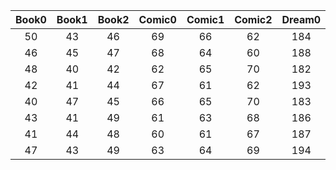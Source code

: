 | Book0 | Book1 | Book2 | Comic0 | Comic1 | Comic2 | Dream0 | Dream1 | Dream2 | Drink0 | Drink1 | Drink2 | Food0 | Food1 | Food2 | Hobby0 | Hobby1 | Hobby2 | Movie0 | Movie1 | Movie2 | Music0 | Music1 | Music2 | Speciality0 | Speciality1 | Speciality2 | Sports0 | Sports1 | Sports2 | TvProgram0 | TvProgram1 | TvProgram2 | UniqueID | Label |
|:--:|:--:|:--:|:--:|:--:|:--:|:--:|:--:|:--:|:--:|:--:|:--:|:--:|:--:|:--:|:--:|:--:|:--:|:--:|:--:|:--:|:--:|:--:|:--:|:--:|:--:|:--:|:--:|:--:|:--:|:--:|:--:|:--:|:--:|:--:|
| 50 | 43 | 46 | 69 | 66 | 62 | 184 | 191 | 185 | 143 | 144 | 145 | 161 | 166 | 171 | 207 | 206 | 201 | 88 | 86 | 83 | 27 | 25 | 28 | 223 | 222 | 220 | 128 | 124 | 130 | 103 | 110 | 104 | 0 | 'boy_normal' | 
| 46 | 45 | 47 | 68 | 64 | 60 | 188 | 190 | 181 | 148 | 146 | 143 | 167 | 160 | 169 | 203 | 202 | 214 | 84 | 82 | 80 | 24 | 21 | 25 | 221 | 226 | 231 | 120 | 129 | 121 | 107 | 101 | 109 | 1 | 'boy_active' | 
| 48 | 40 | 42 | 62 | 65 | 70 | 182 | 187 | 180 | 140 | 142 | 147 | 164 | 167 | 172 | 211 | 200 | 213 | 87 | 85 | 90 | 21 | 23 | 26 | 227 | 226 | 230 | 125 | 131 | 127 | 105 | 102 | 107 | 2 | 'boy_pride' | 
| 42 | 41 | 44 | 67 | 61 | 62 | 193 | 183 | 194 | 142 | 141 | 149 | 165 | 163 | 168 | 208 | 204 | 211 | 81 | 90 | 80 | 23 | 25 | 27 | 225 | 224 | 230 | 123 | 122 | 129 | 106 | 100 | 103 | 3 | 'boy_snobby' | 
| 40 | 47 | 45 | 66 | 65 | 70 | 183 | 191 | 189 | 150 | 145 | 140 | 166 | 162 | 173 | 200 | 205 | 212 | 85 | 86 | 81 | 20 | 21 | 22 | 229 | 220 | 228 | 130 | 123 | 126 | 110 | 104 | 105 | 4 | 'girl_normal' | 
| 43 | 41 | 49 | 61 | 63 | 68 | 186 | 193 | 184 | 144 | 140 | 146 | 162 | 161 | 175 | 206 | 209 | 204 | 89 | 88 | 82 | 20 | 24 | 27 | 222 | 225 | 229 | 126 | 120 | 131 | 109 | 101 | 103 | 5 | 'girl_active' | 
| 41 | 44 | 48 | 60 | 61 | 67 | 187 | 192 | 185 | 141 | 147 | 149 | 163 | 164 | 174 | 210 | 203 | 213 | 80 | 81 | 89 | 22 | 23 | 28 | 231 | 228 | 223 | 122 | 124 | 128 | 100 | 108 | 106 | 6 | 'girl_pride' | 
| 47 | 43 | 49 | 63 | 64 | 69 | 194 | 188 | 180 | 146 | 148 | 150 | 160 | 165 | 170 | 201 | 208 | 205 | 83 | 84 | 87 | 26 | 20 | 24 | 220 | 224 | 227 | 121 | 127 | 125 | 102 | 110 | 108 | 7 | 'girl_big_sis' | 
